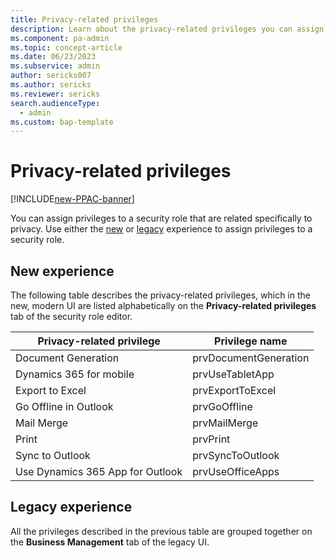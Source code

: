 ```yaml
---
title: Privacy-related privileges
description: Learn about the privacy-related privileges you can assign to a security role in Power Platform.
ms.component: pa-admin
ms.topic: concept-article
ms.date: 06/23/2023
ms.subservice: admin
author: sericks007
ms.author: sericks
ms.reviewer: sericks
search.audienceType: 
  - admin
ms.custom: bap-template
---
```


# Privacy-related privileges

[!INCLUDE[new-PPAC-banner](~/includes/new-PPAC-banner.md)]

You can assign privileges to a security role that are related specifically to privacy. Use either the [new](security-roles-privileges.md#define-the-privileges-and-properties-of-a-security-role) or [legacy](security-roles-privileges.md#security-roles-and-the-legacy-ui) experience to assign privileges to a security role.

## New experience

The following table describes the privacy-related privileges, which in the new, modern UI are listed alphabetically on the **Privacy-related privileges** tab of the security role editor.

| Privacy-related privilege | Privilege name |
|---------------------------|----------------|
| Document Generation | prvDocumentGeneration |
| Dynamics 365 for mobile | prvUseTabletApp |
| Export to Excel | prvExportToExcel |
| Go Offline in Outlook | prvGoOffline |
| Mail Merge | prvMailMerge |
| Print | prvPrint |
| Sync to Outlook | prvSyncToOutlook |
| Use Dynamics 365 App for Outlook | prvUseOfficeApps |

## Legacy experience

All the privileges described in the previous table are grouped together on the **Business Management** tab of the legacy UI.
